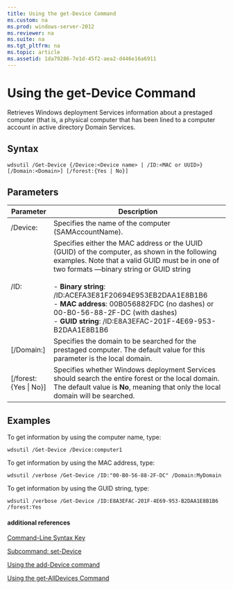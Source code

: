 ```yaml
---
title: Using the get-Device Command
ms.custom: na
ms.prod: windows-server-2012
ms.reviewer: na
ms.suite: na
ms.tgt_pltfrm: na
ms.topic: article
ms.assetid: 1da79286-7e1d-45f2-aea2-d446e16a6911
---
```

# Using the get-Device Command
Retrieves Windows deployment Services information about a prestaged computer \(that is, a physical computer that has been lined to a computer account in active directory Domain Services.

## Syntax

```
wdsutil /Get-Device {/Device:<Device name> | /ID:<MAC or UUID>} [/Domain:<Domain>] [/forest:{Yes | No}]
```

## Parameters

|Parameter|Description|
|-------------|---------------|
|\/Device:<Device name>|Specifies the name of the computer \(SAMAccountName\).|
|\/ID:<MAC or UUID>|Specifies either the MAC address or the UUID \(GUID\) of the computer, as shown in the following examples. Note that a valid GUID must be in one of two formats —binary string or GUID string<br /><br />-   **Binary string**: \/ID:ACEFA3E81F20694E953EB2DAA1E8B1B6<br />-   **MAC address**: 00B056882FDC \(no dashes\) or 00\-B0\-56\-88\-2F\-DC \(with dashes\)<br />-   **GUID string**: \/ID:E8A3EFAC\-201F\-4E69\-953\-B2DAA1E8B1B6|
|\[\/Domain:<Domain>\]|Specifies the domain to be searched for the prestaged computer. The default value for this parameter is the local domain.|
|\[\/forest:{Yes &#124; No}\]|Specifies whether Windows deployment Services should search the entire forest or the local domain. The default value is **No**, meaning that only the local domain will be searched.|

## <a name="BKMK_examples"></a>Examples
To get information by using the computer name, type:

```
wdsutil /Get-Device /Device:computer1
```

To get information by using the MAC address, type:

```
wdsutil /verbose /Get-Device /ID:"00-B0-56-88-2F-DC" /Domain:MyDomain
```

To get information by using the GUID string, type:

```
wdsutil /verbose /Get-Device /ID:E8A3EFAC-201F-4E69-953-B2DAA1E8B1B6 /forest:Yes
```

#### additional references
[Command-Line Syntax Key](../../commandline-syntax-key.md)

[Subcommand: set-Device](../the-set-command/subcommand-setdevice.md)

[Using the add-Device command](../using-add-command/using-adddevice-command.md)

[Using the get-AllDevices Command](using-getalldevices-command.md)


